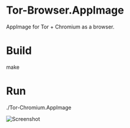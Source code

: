 # Tor-Browser.AppImage

AppImage for Tor + Chromium as a browser.

# Build

make

# Run

./Tor-Chromium.AppImage


![Screenshot](https://raw.githubusercontent.com/area-of-dev/Tor-Browser.AppImage/master/screenshots/Screenshot_20200418_134504.png)
